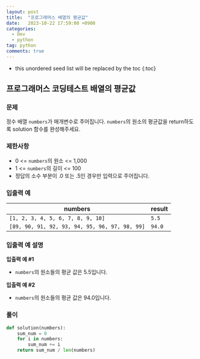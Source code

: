 ```yaml
---
layout: post
title:  "프로그래머스 배열의 평균값"
date:   2023-10-22 17:59:00 +0900
categories: 
  - Dev
  - python
tag: python
comments: true
---
```


* this unordered seed list will be replaced by the toc
{:toc}

## 프로그래머스 코딩테스트 배열의 평균값

### 문제

정수 배열 `numbers`가 매개변수로 주어집니다. `numbers`의 원소의 평균값을 return하도록 solution 함수를 완성해주세요.

### 제한사항

- 0 <= `numbers`의 원소 <= 1,000
- 1 <= `numbers`의 길이 <= 100
- 정답의 소수 부분이 .0 또는 .5인 경우만 입력으로 주어집니다.

### 입출력 예

| numbers | result |
| --- | --- |
| `[1, 2, 3, 4, 5, 6, 7, 8, 9, 10]` | `5.5` |
| `[89, 90, 91, 92, 93, 94, 95, 96, 97, 98, 99]` | `94.0` |

### 입출력 예 설명

**입출력 예 #1**

- `numbers`의 원소들의 평균 값은 5.5입니다.

**입출력 예 #2**

- `numbers`의 원소들의 평균 값은 94.0입니다.

### 풀이

```py
def solution(numbers):
    sum_num = 0
    for i in numbers:
        sum_num += i
    return sum_num / len(numbers)
```